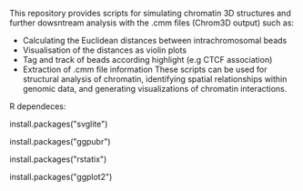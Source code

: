 This repository provides scripts for simulating chromatin 3D structures and further dowsntream analysis with the .cmm files (Chrom3D output) such as:

  - Calculating the Euclidean distances between intrachromosomal beads
  - Visualisation of the distances as violin plots
  - Tag and track of beads according highlight (e.g CTCF association)
  - Extraction of .cmm file information
These scripts can be used for structural analysis of chromatin, identifying spatial relationships within genomic data, and generating visualizations of chromatin interactions.

R dependeces:

install.packages("svglite")

install.packages("ggpubr")

install.packages("rstatix")

install.packages("ggplot2")




